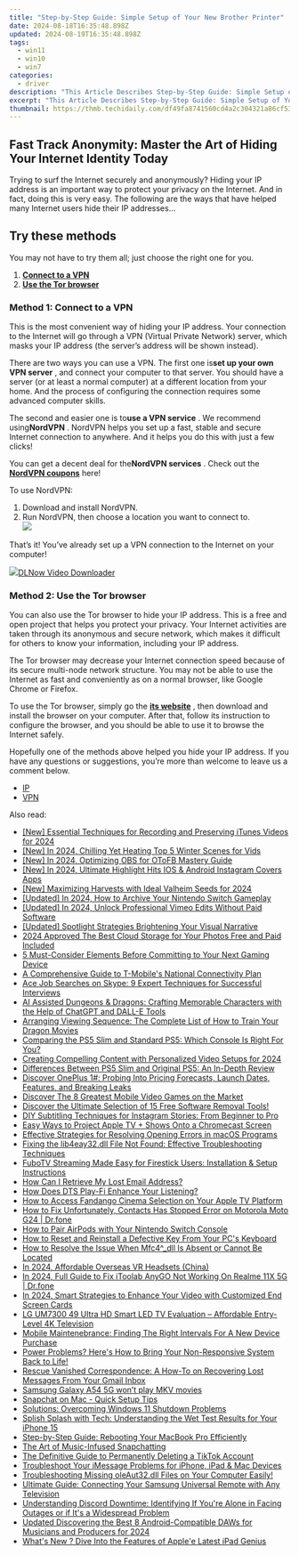 ```yaml
---
title: "Step-by-Step Guide: Simple Setup of Your New Brother Printer"
date: 2024-08-18T16:35:48.898Z
updated: 2024-08-19T16:35:48.898Z
tags:
  - win11
  - win10
  - win7
categories:
  - driver
description: "This Article Describes Step-by-Step Guide: Simple Setup of Your New Brother Printer"
excerpt: "This Article Describes Step-by-Step Guide: Simple Setup of Your New Brother Printer"
thumbnail: https://thmb.techidaily.com/df49fa8741560cd4a2c304321a86cf5312094c2923c9c82c5634adc9a69e6807.jpg
---
```


## Fast Track Anonymity: Master the Art of Hiding Your Internet Identity Today

Trying to surf the Internet securely and anonymously? Hiding your IP address is an important way to protect your privacy on the Internet. And in fact, doing this is very easy. The following are the ways that have helped many Internet users hide their IP addresses…

## Try these methods

You may not have to try them all; just choose the right one for you.

1. [**Connect to a VPN**](https://tools.techidaily.com/drivereasy/download/)
2. [**Use the Tor browser**](https://tools.techidaily.com/drivereasy/download/)

### Method 1: Connect to a VPN

 This is the most convenient way of hiding your IP address. Your connection to the Internet will go through a VPN (Virtual Private Network) server, which masks your IP address (the server’s address will be shown instead).

 There are two ways you can use a VPN. The first one is**set up your own VPN server** , and connect your computer to that server. You should have a server (or at least a normal computer) at a different location from your home. And the process of configuring the connection requires some advanced computer skills.

 The second and easier one is to**use a VPN service** . We recommend using**NordVPN** . NordVPN helps you set up a fast, stable and secure Internet connection to anywhere. And it helps you do this with just a few clicks!

 You can get a decent deal for the**NordVPN services** . Check out the **[NordVPN coupons](https://tools.techidaily.com/drivereasy/download/)**  here!

To use NordVPN:

1. Download and install NordVPN.
2. Run NordVPN, then choose a location you want to connect to.  
![](https://images.drivereasy.com/wp-content/uploads/2018/10/img_5bd81b2168bf1.jpg)

 That’s it! You’ve already set up a VPN connection to the Internet on your computer!

<!-- affiliate ads begin -->
<a href="https://secure.2checkout.com/order/checkout.php?PRODS=4712430&QTY=1&AFFILIATE=108875&CART=1"><img src="https://secure.avangate.com/images/merchant/c404a5adbf90e09631678b13b05d9d7a/products/dlnow_256.png" border="0">DLNow Video Downloader</a>
<!-- affiliate ads end -->
### Method 2: Use the Tor browser

 You can also use the Tor browser to hide your IP address. This is a free and open project that helps you protect your privacy. Your Internet activities are taken through its anonymous and secure network, which makes it difficult for others to know your information, including your IP address.

 The Tor browser may decrease your Internet connection speed because of its secure multi-node network structure. You may not be able to use the Internet as fast and conveniently as on a normal browser, like Google Chrome or Firefox.

 To use the Tor browser, simply go the **[its website](https://www.torproject.org/)**  , then download and install the browser on your computer. After that, follow its instruction to configure the browser, and you should be able to use it to browse the Internet safely.

 Hopefully one of the methods above helped you hide your IP address. If you have any questions or suggestions, you’re more than welcome to leave us a comment below.

* [IP](https://tools.techidaily.com/drivereasy/download/)
* [VPN](https://tools.techidaily.com/drivereasy/download/)

<ins class="adsbygoogle"
     style="display:block"
     data-ad-format="autorelaxed"
     data-ad-client="ca-pub-7571918770474297"
     data-ad-slot="1223367746"></ins>



<ins class="adsbygoogle"
     style="display:block"
     data-ad-client="ca-pub-7571918770474297"
     data-ad-slot="8358498916"
     data-ad-format="auto"
     data-full-width-responsive="true"></ins>

<span class="atpl-alsoreadstyle">Also read:</span>
<div><ul>
<li><a href="https://screen-sharing-recording.techidaily.com/new-essential-techniques-for-recording-and-preserving-itunes-videos-for-2024/"><u>[New] Essential Techniques for Recording and Preserving iTunes Videos for 2024</u></a></li>
<li><a href="https://facebook-video-share.techidaily.com/new-in-2024-chilling-yet-heating-top-5-winter-scenes-for-vids/"><u>[New] In 2024, Chilling Yet Heating  Top 5 Winter Scenes for Vids</u></a></li>
<li><a href="https://screen-sharing-recording.techidaily.com/new-in-2024-optimizing-obs-for-otofb-mastery-guide/"><u>[New] In 2024, Optimizing OBS for OToFB  Mastery Guide</u></a></li>
<li><a href="https://instagram-video-recordings.techidaily.com/new-in-2024-ultimate-highlight-hits-ios-and-android-instagram-covers-apps/"><u>[New] In 2024, Ultimate Highlight Hits  IOS & Android Instagram Covers Apps</u></a></li>
<li><a href="https://screen-activity-recording.techidaily.com/new-maximizing-harvests-with-ideal-valheim-seeds-for-2024/"><u>[New] Maximizing Harvests with Ideal Valheim Seeds for 2024</u></a></li>
<li><a href="https://on-screen-recording.techidaily.com/updated-in-2024-how-to-archive-your-nintendo-switch-gameplay/"><u>[Updated] In 2024, How to Archive Your Nintendo Switch Gameplay</u></a></li>
<li><a href="https://vimeo-videos.techidaily.com/updated-in-2024-unlock-professional-vimeo-edits-without-paid-software/"><u>[Updated] In 2024, Unlock Professional Vimeo Edits Without Paid Software</u></a></li>
<li><a href="https://some-approaches.techidaily.com/updated-spotlight-strategies-brightening-your-visual-narrative/"><u>[Updated] Spotlight Strategies  Brightening Your Visual Narrative</u></a></li>
<li><a href="https://fox-links.techidaily.com/2024-approved-the-best-cloud-storage-for-your-photos-free-and-paid-included/"><u>2024 Approved  The Best Cloud Storage for Your Photos  Free and Paid Included</u></a></li>
<li><a href="https://techno-recovery.techidaily.com/5-must-consider-elements-before-committing-to-your-next-gaming-device/"><u>5 Must-Consider Elements Before Committing to Your Next Gaming Device</u></a></li>
<li><a href="https://techno-recovery.techidaily.com/a-comprehensive-guide-to-t-mobiles-national-connectivity-plan/"><u>A Comprehensive Guide to T-Mobile's National Connectivity Plan</u></a></li>
<li><a href="https://techno-recovery.techidaily.com/ace-job-searches-on-skype-9-expert-techniques-for-successful-interviews/"><u>Ace Job Searches on Skype: 9 Expert Techniques for Successful Interviews</u></a></li>
<li><a href="https://tech-haven.techidaily.com/ai-assisted-dungeons-and-dragons-crafting-memorable-characters-with-the-help-of-chatgpt-and-dall-e-tools/"><u>AI Assisted Dungeons & Dragons: Crafting Memorable Characters with the Help of ChatGPT and DALL-E Tools</u></a></li>
<li><a href="https://techno-recovery.techidaily.com/arranging-viewing-sequence-the-complete-list-of-how-to-train-your-dragon-movies/"><u>Arranging Viewing Sequence: The Complete List of How to Train Your Dragon Movies</u></a></li>
<li><a href="https://techno-recovery.techidaily.com/comparing-the-ps5-slim-and-standard-ps5-which-console-is-right-for-you/"><u>Comparing the PS5 Slim and Standard PS5: Which Console Is Right For You?</u></a></li>
<li><a href="https://youtube-web.techidaily.com/ing-compelling-content-with-personalized-video-setups-for-2024/"><u>Creating Compelling Content with Personalized Video Setups for 2024</u></a></li>
<li><a href="https://techno-recovery.techidaily.com/differences-between-ps5-slim-and-original-ps5-an-in-depth-review/"><u>Differences Between PS5 Slim and Original PS5: An In-Depth Review</u></a></li>
<li><a href="https://techno-recovery.techidaily.com/discover-oneplus-1-probing-into-pricing-forecasts-launch-dates-features-and-breaking-leaks/"><u>Discover OnePlus 1#: Probing Into Pricing Forecasts, Launch Dates, Features, and Breaking Leaks</u></a></li>
<li><a href="https://techno-recovery.techidaily.com/discover-the-8-greatest-mobile-video-games-on-the-market/"><u>Discover The 8 Greatest Mobile Video Games on the Market</u></a></li>
<li><a href="https://techno-recovery.techidaily.com/discover-the-ultimate-selection-of-15-free-software-removal-tools/"><u>Discover the Ultimate Selection of 15 Free Software Removal Tools!</u></a></li>
<li><a href="https://techno-recovery.techidaily.com/diy-subtitling-techniques-for-instagram-stories-from-beginner-to-pro/"><u>DIY Subtitling Techniques for Instagram Stories: From Beginner to Pro</u></a></li>
<li><a href="https://techno-recovery.techidaily.com/easy-ways-to-project-apple-tv-plus-shows-onto-a-chromecast-screen/"><u>Easy Ways to Project Apple TV + Shows Onto a Chromecast Screen</u></a></li>
<li><a href="https://techno-recovery.techidaily.com/effective-strategies-for-resolving-opening-errors-in-macos-programs/"><u>Effective Strategies for Resolving Opening Errors in macOS Programs</u></a></li>
<li><a href="https://techno-recovery.techidaily.com/fixing-the-lib4eay32dll-file-not-found-effective-troubleshooting-techniques/"><u>Fixing the lib4eay32.dll File Not Found: Effective Troubleshooting Techniques</u></a></li>
<li><a href="https://techno-recovery.techidaily.com/fubotv-streaming-made-easy-for-firestick-users-installation-and-setup-instructions/"><u>FuboTV Streaming Made Easy for Firestick Users: Installation & Setup Instructions</u></a></li>
<li><a href="https://techno-recovery.techidaily.com/how-can-i-retrieve-my-lost-email-address/"><u>How Can I Retrieve My Lost Email Address?</u></a></li>
<li><a href="https://techno-recovery.techidaily.com/how-does-dts-play-fi-enhance-your-listening/"><u>How Does DTS Play-Fi Enhance Your Listening?</u></a></li>
<li><a href="https://techno-recovery.techidaily.com/how-to-access-fandango-cinema-selection-on-your-apple-tv-platform/"><u>How to Access Fandango Cinema Selection on Your Apple TV Platform</u></a></li>
<li><a href="https://howto.techidaily.com/how-to-fix-unfortunately-contacts-has-stopped-error-on-motorola-moto-g24-drfone-by-drfone-fix-android-problems-fix-android-problems/"><u>How to Fix Unfortunately, Contacts Has Stopped Error on Motorola Moto G24 | Dr.fone</u></a></li>
<li><a href="https://techno-recovery.techidaily.com/how-to-pair-airpods-with-your-nintendo-switch-console/"><u>How to Pair AirPods with Your Nintendo Switch Console</u></a></li>
<li><a href="https://techno-recovery.techidaily.com/how-to-reset-and-reinstall-a-defective-key-from-your-pcs-keyboard/"><u>How to Reset and Reinstall a Defective Key From Your PC's Keyboard</u></a></li>
<li><a href="https://techno-recovery.techidaily.com/how-to-resolve-the-issue-when-mfc4dll-is-absent-or-cannot-be-located/"><u>How to Resolve the Issue When Mfc4^_dll Is Absent or Cannot Be Located</u></a></li>
<li><a href="https://extra-lessons.techidaily.com/in-2024-affordable-overseas-vr-headsets-china/"><u>In 2024, Affordable Overseas VR Headsets (China)</u></a></li>
<li><a href="https://review-topics.techidaily.com/in-2024-full-guide-to-fix-itoolab-anygo-not-working-on-realme-11x-5g-drfone-by-drfone-virtual-android/"><u>In 2024, Full Guide to Fix iToolab AnyGO Not Working On Realme 11X 5G | Dr.fone</u></a></li>
<li><a href="https://youtube-help.techidaily.com/in-2024-smart-strategies-to-enhance-your-video-with-customized-end-screen-cards/"><u>In 2024, Smart Strategies to Enhance Your Video with Customized End Screen Cards</u></a></li>
<li><a href="https://buynow-help.techidaily.com/lg-um7300-49-ultra-hd-smart-led-tv-evaluation-affordable-entry-level-4k-television/"><u>LG UM7300 49 Ultra HD Smart LED TV Evaluation – Affordable Entry-Level 4K Television</u></a></li>
<li><a href="https://techno-recovery.techidaily.com/mobile-maintenebrance-finding-the-right-intervals-for-a-new-device-purchase/"><u>Mobile Maintenebrance: Finding The Right Intervals For A New Device Purchase</u></a></li>
<li><a href="https://techno-recovery.techidaily.com/power-problems-heres-how-to-bring-your-non-responsive-system-back-to-life/"><u>Power Problems? Here's How to Bring Your Non-Responsive System Back to Life!</u></a></li>
<li><a href="https://techno-recovery.techidaily.com/rescue-vanished-correspondence-a-how-to-on-recovering-lost-messages-from-your-gmail-inbox/"><u>Rescue Vanished Correspondence: A How-To on Recovering Lost Messages From Your Gmail Inbox</u></a></li>
<li><a href="https://techidaily.com/samsung-galaxy-a54-5g-won-t-play-mkv-movies-by-aiseesoft-video-converter-play-mkv-on-android/"><u>Samsung Galaxy A54 5G won’t play MKV movies</u></a></li>
<li><a href="https://tiktok-videos.techidaily.com/snapchat-on-mac-quick-setup-tips/"><u>Snapchat on Mac - Quick Setup Tips</u></a></li>
<li><a href="https://techno-recovery.techidaily.com/solutions-overcoming-windows-11-shutdown-problems/"><u>Solutions: Overcoming Windows 11 Shutdown Problems</u></a></li>
<li><a href="https://techno-recovery.techidaily.com/splish-splash-with-tech-understanding-the-wet-test-results-for-your-iphone-15/"><u>Splish Splash with Tech: Understanding the Wet Test Results for Your iPhone 15</u></a></li>
<li><a href="https://techno-recovery.techidaily.com/step-by-step-guide-rebooting-your-macbook-pro-efficiently/"><u>Step-by-Step Guide: Rebooting Your MacBook Pro Efficiently</u></a></li>
<li><a href="https://tiktok-videos.techidaily.com/the-art-of-music-infused-snapchatting/"><u>The Art of Music-Infused Snapchatting</u></a></li>
<li><a href="https://techno-recovery.techidaily.com/the-definitive-guide-to-permanently-deleting-a-tiktok-account/"><u>The Definitive Guide to Permanently Deleting a TikTok Account</u></a></li>
<li><a href="https://fox-that.techidaily.com/troubleshoot-your-imessage-problems-for-iphone-ipad-and-mac-devices/"><u>Troubleshoot Your iMessage Problems for iPhone, iPad & Mac Devices</u></a></li>
<li><a href="https://techno-recovery.techidaily.com/1722866964482-troubleshooting-missing-oleaut32dll-files-on-your-computer-easily/"><u>Troubleshooting Missing oleAut32.dll Files on Your Computer Easily!</u></a></li>
<li><a href="https://techno-recovery.techidaily.com/ultimate-guide-connecting-your-samsung-universal-remote-with-any-television/"><u>Ultimate Guide: Connecting Your Samsung Universal Remote with Any Television</u></a></li>
<li><a href="https://techno-recovery.techidaily.com/1722889218702-understanding-discord-downtime-identifying-if-youre-alone-in-facing-outages-or-if-its-a-widespread-problem/"><u>Understanding Discord Downtime: Identifying If You're Alone in Facing Outages or if It's a Widespread Problem</u></a></li>
<li><a href="https://audio-editing.techidaily.com/updated-discovering-the-best-8-android-compatible-daws-for-musicians-and-producers-for-2024/"><u>Updated Discovering the Best 8 Android-Compatible DAWs for Musicians and Producers for 2024</u></a></li>
<li><a href="https://techno-recovery.techidaily.com/1722889881829-whats-new-dive-into-the-features-of-applee-latest-ipad-genius/"><u>What's New ? Dive Into the Features of Apple'e Latest iPad Genius</u></a></li>
</ul></div>
